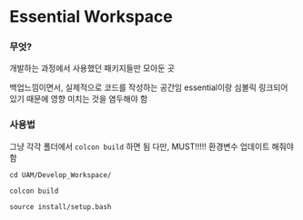 

# Essential Workspace

### 무엇?

개발하는 과정에서 사용했던 패키지들만 모아둔 곳

백업느낌이면서, 실제적으로 코드를 작성하는 공간임
essential이랑 심볼릭 링크되어 있기 때문에 영향 미치는 것을 염두해야 함


### 사용법


그냥 각각 폴더에서 `colcon build` 하면 됨
다만, MUST!!!!! 환경변수 업데이트 해줘야 함

```shell
cd UAM/Develop_Workspace/

colcon build

source install/setup.bash

```


